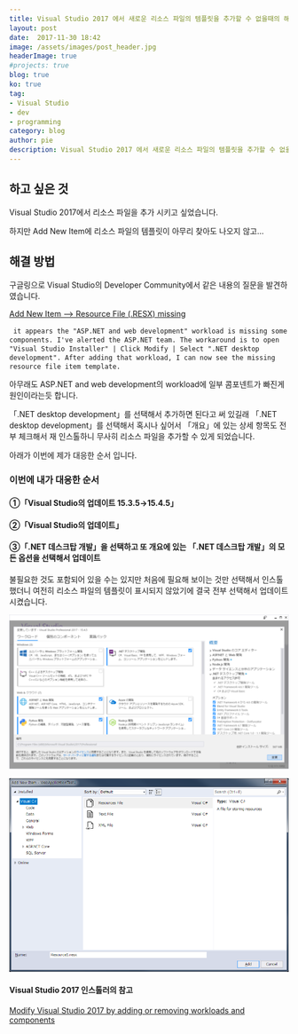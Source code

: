 ```yaml
---
title: Visual Studio 2017 에서 새로운 리소스 파일의 템플릿을 추가할 수 없을때의 해결방법
layout: post
date:  2017-11-30 18:42
image: /assets/images/post_header.jpg
headerImage: true
#projects: true
blog: true
ko: true
tag:
- Visual Studio
- dev
- programming
category: blog
author: pie
description: Visual Studio 2017 에서 새로운 리소스 파일의 템플릿을 추가할 수 없을때의 해결방법
---
```


## 하고 싶은 것

Visual Studio 2017에서 리소스 파일을 추가 시키고 싶었습니다.

하지만 Add New Item에 리소스 파일의 템플릿이 아무리 찾아도 나오지 않고...


## 해결 방법

구글링으로 Visual Studio의 Developer Community에서 같은 내용의 질문을 발견하였습니다.

[Add New Item --> Resource File (.RESX) missing](https://developercommunity.visualstudio.com/content/problem/85616/add-new-item-resource-file-resx-missing.html)

```
 it appears the "ASP.NET and web development" workload is missing some components. I've alerted the ASP.NET team. The workaround is to open "Visual Studio Installer" | Click Modify | Select ".NET desktop development". After adding that workload, I can now see the missing resource file item template.
```
아무래도 ASP.NET and web development의 workload에 일부 콤포넨트가 빠진게 원인이라는듯 합니다.

「.NET desktop development」를 선택해서 추가하면 된다고 써 있길래 「.NET desktop development」를 선택해서 혹시나 싶어서 「개요」에 있는 상세 항목도 전부 체크해서 재 인스톨하니 무사히 리소스 파일을 추가할 수 있게 되었습니다.


아래가 이번에 제가 대응한 순서 입니다.

### 이번에 내가 대응한 순서
#### ①「Visual Studio의 업데이트 15.3.5→15.4.5」
#### ②「Visual Studio의 업데이트」
#### ③「.NET 데스크탑 개발」을 선택하고 또 개요에 있는 「.NET 데스크탑 개발」의 모든 옵션을 선택해서 업데이트

불필요한 것도 포함되어 있을 수는 있지만 처음에 필요해 보이는 것만 선택해서 인스톨했더니 여전히 리소스 파일의 템플릿이 표시되지 않았기에 결국 전부 선택해서 업데이트 시켰습니다.

![0047-1.png](/assets/images/post/0047-1.png)

![0047-2.png](/assets/images/post/0047-2.png)

#### Visual Studio 2017 인스톨러의 참고
[Modify Visual Studio 2017 by adding or removing workloads and components](https://docs.microsoft.com/en-us/visualstudio/install/modify-visual-studio?view=vs-2017)
